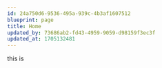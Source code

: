 ```yaml
---
id: 24a750d6-9536-495a-939c-4b3af1607512
blueprint: page
title: Home
updated_by: 73686ab2-fd43-4959-9059-d98159f3ec3f
updated_at: 1705132481
---
```

this is